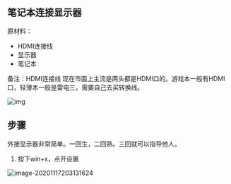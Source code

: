 ## 笔记本连接显示器

原材料：

- HDMI连接线
- 显示器
- 笔记本

备注：HDMI连接线 现在市面上主流是两头都是HDMI口的。游戏本一般有HDMI口，轻薄本一般是雷电三，需要自己去买转换线。

![img](http://imgbed-xia-2.oss-cn-hangzhou.aliyuncs.com/img/timg)

## 步骤

外接显示器非常简单。一回生，二回熟。三回就可以指导他人。

1. 按下win+x，点开设置

![image-20201117203131624](http://imgbed-xia-2.oss-cn-hangzhou.aliyuncs.com/img/image-20201117203131624.png)